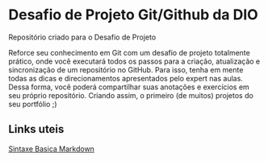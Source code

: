 # Desafio de Projeto Git/Github da DIO
Repositório criado para o Desafio de Projeto

Reforce seu conhecimento em Git com um desafio de projeto totalmente prático, onde você executará todos os passos para a criação, atualização e sincronização de um repositório no GitHub. Para isso, tenha em mente todas as dicas e direcionamentos apresentados pelo expert nas aulas. Dessa forma, você poderá compartilhar suas anotações e exercícios em seu próprio repositório. Criando assim, o primeiro (de muitos) projetos do seu portfólio ;)

## Links uteis
[Sintaxe Basica Markdown](https://markdown.net.br/sintaxe-basica/)
